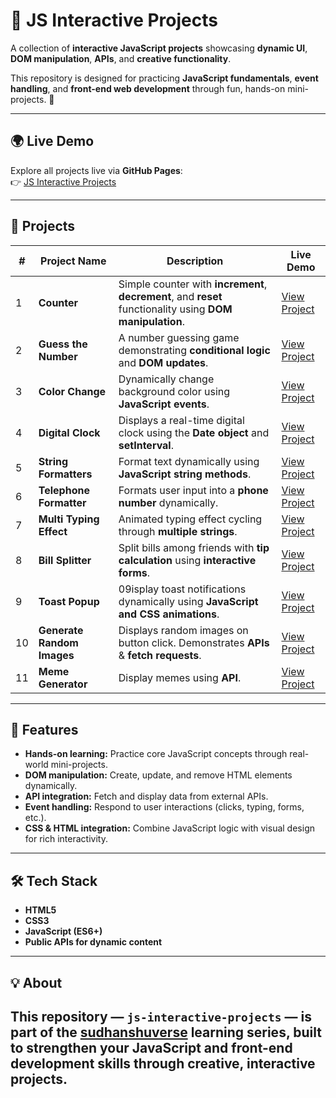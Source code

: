 # 🎨 JS Interactive Projects

A collection of **interactive JavaScript projects** showcasing **dynamic UI**, **DOM manipulation**, **APIs**, and **creative functionality**.  

This repository is designed for practicing **JavaScript fundamentals**, **event handling**, and **front-end web development** through fun, hands-on mini-projects. 🚀

---

## 🌍 Live Demo
Explore all projects live via **GitHub Pages**:  
👉 [JS Interactive Projects](https://sudhanshuverse.github.io/js-interactive-projects/)

---

## 📂 Projects

| # | Project Name | Description | Live Demo |
|---|--------------|-------------|-----------|
| 1 | **Counter** | Simple counter with **increment**, **decrement**, and **reset** functionality using **DOM manipulation**. | [View Project](https://sudhanshuverse.github.io/js-interactive-projects/01-counter/) |
| 2 | **Guess the Number** | A number guessing game demonstrating **conditional logic** and **DOM updates**. | [View Project](https://sudhanshuverse.github.io/js-interactive-projects/02-guess-the-number/) |
| 3 | **Color Change** | Dynamically change background color using **JavaScript events**. | [View Project](https://sudhanshuverse.github.io/js-interactive-projects/03-color-change/) |
| 4 | **Digital Clock** | Displays a real-time digital clock using the **Date object** and **setInterval**. | [View Project](https://sudhanshuverse.github.io/js-interactive-projects/04-digital-clock/) |
| 5 | **String Formatters** | Format text dynamically using **JavaScript string methods**. | [View Project](https://sudhanshuverse.github.io/js-interactive-projects/05-string-formaters/) |
| 6 | **Telephone Formatter** | Formats user input into a **phone number** dynamically. | [View Project](https://sudhanshuverse.github.io/js-interactive-projects/06-telephone-formatter/) |
| 7 | **Multi Typing Effect** | Animated typing effect cycling through **multiple strings**. | [View Project](https://sudhanshuverse.github.io/js-interactive-projects/07-multi-typing/) |
| 8 | **Bill Splitter** | Split bills among friends with **tip calculation** using **interactive forms**. | [View Project](https://sudhanshuverse.github.io/js-interactive-projects/08-bill-spliter/) |
| 9 | **Toast Popup** | 09isplay toast notifications dynamically using **JavaScript and CSS animations**. | [View Project](https://sudhanshuverse.github.io/js-interactive-projects/9-tost-popup/) |
| 10 | **Generate Random Images** | Displays random images on button click. Demonstrates **APIs** & **fetch requests**. | [View Project](https://sudhanshuverse.github.io/js-interactive-projects/10-generate-random-images-using-API/) |
| 11 | **Meme Generator** | Display memes using **API**. | [View Project](https://sudhanshuverse.github.io/js-interactive-projects/11-meme-generator-using-API/) |
---

## 🚀 Features
- **Hands-on learning:** Practice core JavaScript concepts through real-world mini-projects.  
- **DOM manipulation:** Create, update, and remove HTML elements dynamically.  
- **API integration:** Fetch and display data from external APIs.  
- **Event handling:** Respond to user interactions (clicks, typing, forms, etc.).  
- **CSS & HTML integration:** Combine JavaScript logic with visual design for rich interactivity.  

---

## 🛠️ Tech Stack
- **HTML5**  
- **CSS3**  
- **JavaScript (ES6+)**  
- **Public APIs for dynamic content**  

---

## 💡 About
This repository — **`js-interactive-projects`** — is part of the [sudhanshuverse](https://github.com/sudhanshuverse) learning series, built to strengthen your **JavaScript** and **front-end development** skills through **creative, interactive projects**.  
---